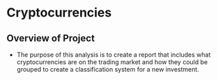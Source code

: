 # Cryptocurrencies

## Overview of Project 
- The purpose of this analysis is to create a report that includes what cryptocurrencies are on the trading market and how they could be grouped to create a classification system for a new investment.

